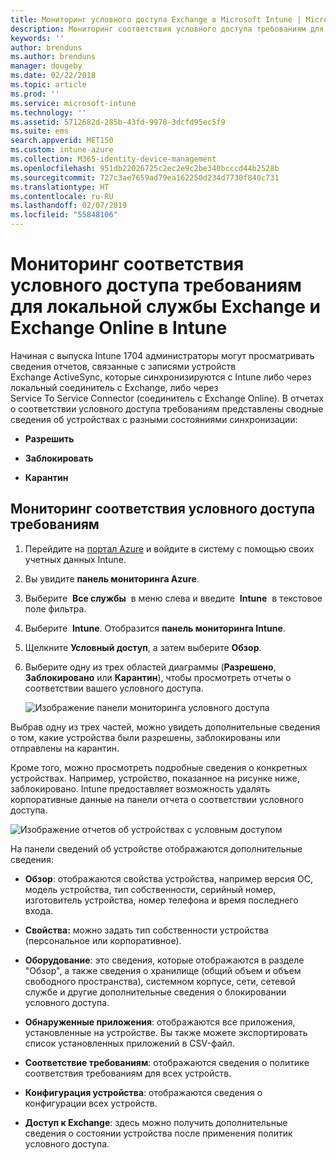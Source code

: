 ```yaml
---
title: Мониторинг условного доступа Exchange в Microsoft Intune | Microsoft Intune
description: Мониторинг соответствия условного доступа требованиям для локальной службы Exchange и Exchange Online на портале Azure Intune.
keywords: ''
author: brenduns
ms.author: brenduns
manager: dougeby
ms.date: 02/22/2018
ms.topic: article
ms.prod: ''
ms.service: microsoft-intune
ms.technology: ''
ms.assetid: 5712682d-285b-43fd-9978-3dcfd95ec5f9
ms.suite: ems
search.appverid: MET150
ms.custom: intune-azure
ms.collection: M365-identity-device-management
ms.openlocfilehash: 951db22026725c2ec2e9c2be340bcccd44b2528b
ms.sourcegitcommit: 727c3ae7659ad79ea162250d234d7730f840c731
ms.translationtype: HT
ms.contentlocale: ru-RU
ms.lasthandoff: 02/07/2019
ms.locfileid: "55848106"
---
```

# <a name="monitor-conditional-access-compliance-for-on-premises-exchange-and-exchange-online-in-intune"></a>Мониторинг соответствия условного доступа требованиям для локальной службы Exchange и Exchange Online в Intune

Начиная с выпуска Intune 1704 администраторы могут просматривать сведения отчетов, связанные с записями устройств Exchange ActiveSync, которые синхронизируются с Intune либо через локальный соединитель с Exchange, либо через Service To Service Connector (соединитель с Exchange Online). В отчетах о соответствии условного доступа требованиям представлены сводные сведения об устройствах с разными состояниями синхронизации:

-   **Разрешить**

-   **Заблокировать**

-   **Карантин**

## <a name="to-monitor-conditional-access-compliance"></a>Мониторинг соответствия условного доступа требованиям

1.  Перейдите на [портал Azure](https://portal.azure.com/) и войдите в систему с помощью своих учетных данных Intune.

2.  Вы увидите **панель мониторинга Azure**.

3.  Выберите  **Все службы**  в меню слева и введите  **Intune**  в текстовое поле фильтра.

4.  Выберите  **Intune**. Отобразится **панель мониторинга Intune**.

5.  Щелкните **Условный доступ**, а затем выберите **Обзор**.

6.  Выберите одну из трех областей диаграммы (**Разрешено**, **Заблокировано** или **Карантин**), чтобы просмотреть отчеты о соответствии вашего условного доступа.

    ![Изображение панели мониторинга условного доступа](./media/CA-reporting-intune-1.png)

Выбрав одну из трех частей, можно увидеть дополнительные сведения о том, какие устройства были разрешены, заблокированы или отправлены на карантин.

Кроме того, можно просмотреть подробные сведения о конкретных устройствах. Например, устройство, показанное на рисунке ниже, заблокировано. Intune предоставляет возможность удалять корпоративные данные на панели отчета о соответствии условного доступа.

![Изображение отчетов об устройствах с условным доступом](./media/CA-reporting-intune-3.png)

На панели сведений об устройстве отображаются дополнительные сведения:

-   **Обзор**: отображаются свойства устройства, например версия ОС, модель устройства, тип собственности, серийный номер, изготовитель устройства, номер телефона и время последнего входа.

-   **Свойства:** можно задать тип собственности устройства (персональное или корпоративное).

-   **Оборудование**: это сведения, которые отображаются в разделе "Обзор", а также сведения о хранилище (общий объем и объем свободного пространства), системном корпусе, сети, сетевой службе и другие дополнительные сведения о блокировании условного доступа.

-   **Обнаруженные приложения**: отображаются все приложения, установленные на устройстве. Вы также можете экспортировать список установленных приложений в CSV-файл.

-   **Соответствие требованиям**: отображаются сведения о политике соответствия требованиям для всех устройств.

-   **Конфигурация устройства**: отображаются сведения о конфигурации всех устройств.

-   **Доступ к Exchange**: здесь можно получить дополнительные сведения о состоянии устройства после применения политик условного доступа.
